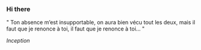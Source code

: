### Hi there

<!-- INSERT QUOTE START --> 

" Ton absence m’est insupportable, on aura bien vécu tout les deux, mais il faut que je renonce à toi, il faut que je renonce à toi… "

_Inception_

<!-- INSERT QUOTE END -->
